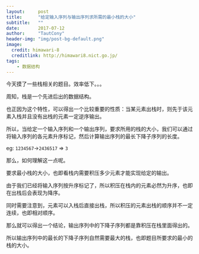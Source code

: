 ```yaml
---
layout:     post
title:      "给定输入序列与输出序列求所需的最小栈的大小"
subtitle:   ""
date:       2017-07-12
author:     "TautCony"
header-img: "img/post-bg-default.png"
image:
  credit: himawari-8
  creditlink: http://himawari8.nict.go.jp/
tags:
    - 数据结构
---
```


今天摸了一些栈相关的题目。效率低下。。。

<!--more-->

周知，栈是一个先进后出的数据结构。

也正因为这个特性，可以得出一个比较重要的性质：当某元素出栈时，则先于该元素入栈并且没有出栈的元素一定逆序输出。

所以，当给定一个输入序列和一个输出序列，要求所用的栈的大小，我们可以通过将输入序列的各元素升序标记，然后计算输出序列的最长下降子序列的长度。

eg: `1234567`->`2436517` => `3`

那么，如何理解这一点呢。

要求最小栈的大小，也即看栈内需要积压多少元素才能实现给定的输出。

由于我们已经将输入序列按升序标记了，所以积压在栈内的元素必然为升序，也即在出栈后会表现为降序。

同时需要注意到，元素可以入栈后直接出栈，所以积压的元素出栈的顺序并不一定连续，也即相对顺序。

那么就可以得出一个结论，输出序列中的下降子序列都是靠积压在栈里面得出的。

所以输出序列中的最长的下降子序列自然需要最大的栈，也即题目所要求的最小的栈的大小。

